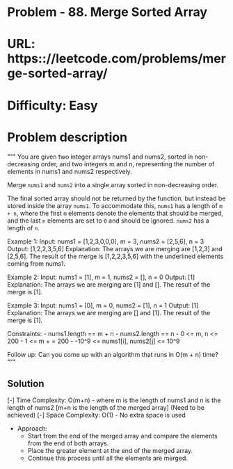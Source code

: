 # Problem - 88. Merge Sorted Array
# URL: https:://leetcode.com/problems/merge-sorted-array/
# Difficulty: Easy

# Problem description
"""
You are given two integer arrays nums1 and nums2, sorted in non-decreasing order, and two integers m and n, representing the number of elements in nums1 and nums2 respectively.

Merge `nums1` and `nums2` into a single array sorted in non-decreasing order.

The final sorted array should not be returned by the function,
but instead be stored inside the array `nums1`.
To accommodate this, `nums1` has a length of `m + n`,
where the first `m` elements denote the elements that should be merged,
and the last `n` elements are set to `0` and should be ignored.
`nums2` has a length of `n`.

Example 1:
    Input: nums1 = [1,2,3,0,0,0], m = 3, nums2 = [2,5,6], n = 3
    Output: [1,2,2,3,5,6]
    Explanation: The arrays we are merging are [1,2,3] and [2,5,6].
    The result of the merge is [1,2,2,3,5,6] with the underlined elements coming from nums1.

Example 2:
    Input: nums1 = [1], m = 1, nums2 = [], n = 0
    Output: [1]
    Explanation: The arrays we are merging are [1] and [].
    The result of the merge is [1].

Example 3:
    Input: nums1 = [0], m = 0, nums2 = [1], n = 1
    Output: [1]
    Explanation: The arrays we are merging are [] and [1].
    The result of the merge is [1].

Constraints:
    - nums1.length == m + n
    - nums2.length == n
    - 0 <= m, n <= 200
    - 1 <= m + = 200
    - -10^9 <= nums1[i], nums2[j] <= 10^9

Follow up: Can you come up with an algorithm that runs in O(m + n) time?
"""

## Solution
[-] Time Complexity: O(m+n) - where m is the length of nums1 and n is the length of nums2 [m+n is the length of the merged array] (Need to be achieved)
[-] Space Complexity: O(1) - No extra space is used

- Approach:
    - Start from the end of the merged array and compare the elements from the end of both arrays.
    - Place the greater element at the end of the merged array.
    - Continue this process until all the elements are merged.
